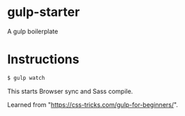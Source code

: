 # gulp-starter
 A gulp boilerplate

# Instructions
```sh
$ gulp watch
```
This starts Browser sync and Sass compile.
 
 Learned from "https://css-tricks.com/gulp-for-beginners/".